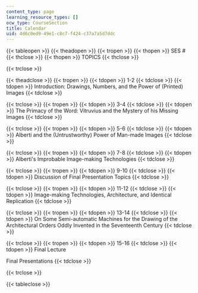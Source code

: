 ```yaml
---
content_type: page
learning_resource_types: []
ocw_type: CourseSection
title: Calendar
uid: 4d6c0ed9-49e1-c8c7-f424-c37a7a5d7ddc
---
```


{{< tableopen >}}
{{< theadopen >}}
{{< tropen >}}
{{< thopen >}}
SES #
{{< thclose >}}
{{< thopen >}}
TOPICS
{{< thclose >}}

{{< trclose >}}

{{< theadclose >}}
{{< tropen >}}
{{< tdopen >}}
1-2
{{< tdclose >}}
{{< tdopen >}}
Introduction: Drawings, Numbers, and the Power of (Printed) Images
{{< tdclose >}}

{{< trclose >}}
{{< tropen >}}
{{< tdopen >}}
3-4
{{< tdclose >}}
{{< tdopen >}}
The Primacy of the Word: Vitruvius and the Mystery of his Missing Images
{{< tdclose >}}

{{< trclose >}}
{{< tropen >}}
{{< tdopen >}}
5-6
{{< tdclose >}}
{{< tdopen >}}
Alberti and the (Untrustworthy) Power of Man-made Images
{{< tdclose >}}

{{< trclose >}}
{{< tropen >}}
{{< tdopen >}}
7-8
{{< tdclose >}}
{{< tdopen >}}
Alberti's Improbable Image-making Technologies
{{< tdclose >}}

{{< trclose >}}
{{< tropen >}}
{{< tdopen >}}
9-10
{{< tdclose >}}
{{< tdopen >}}
Discussion of Final Presentation Topics
{{< tdclose >}}

{{< trclose >}}
{{< tropen >}}
{{< tdopen >}}
11-12
{{< tdclose >}}
{{< tdopen >}}
Image-making Technologies, Architecture, and Identical Replication
{{< tdclose >}}

{{< trclose >}}
{{< tropen >}}
{{< tdopen >}}
13-14
{{< tdclose >}}
{{< tdopen >}}
On Some Semi-automatic Machines for the Drawing of the Architectural Orders Oddly Invented in the Seventeenth Century
{{< tdclose >}}

{{< trclose >}}
{{< tropen >}}
{{< tdopen >}}
15-16
{{< tdclose >}}
{{< tdopen >}}
Final Lecture  
  
Final Presentations
{{< tdclose >}}

{{< trclose >}}

{{< tableclose >}}
